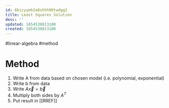 ```yaml
---
id: 6bicyymb2a0shhh90twdgg2
title: Least Squares Solution
desc: ''
updated: 1654530813180
created: 1654530813180
---
```

#linear-algebra #method
# Method
1. Write A from data based on chosen model (i.e. polynomial, exponential)
2. Write b from data
3. Write $A \vec{x}=\vec{b}$
4. Multiply both sides by $A^T$
5. Put result in [[RREF]]
